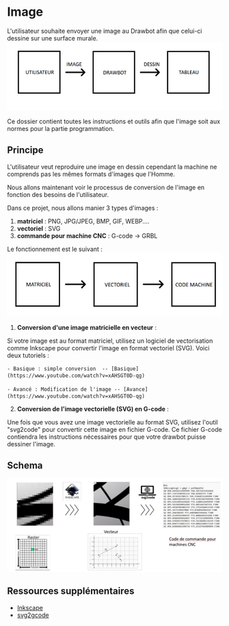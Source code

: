 # Image
L'utilisateur souhaite envoyer une image au Drawbot afin que celui-ci dessine sur une surface murale.
![info_image1](images/schema_image1.png)

Ce dossier contient toutes les instructions et outils afin que l'image soit aux normes pour la partie programmation.

## Principe

L'utilisateur veut reproduire une image en dessin cependant la machine ne comprends pas les mêmes formats d'images que l'Homme.

Nous allons maintenant voir le processus de conversion de l'image en fonction des besoins de l'utilisateur.

Dans ce projet, nous allons manier 3 types d'images : 

1. **matriciel** : PNG, JPG/JPEG, BMP, GIF, WEBP....
2. **vectoriel** : SVG
3. **commande pour machine CNC** : G-code -> GRBL

Le fonctionnement est le suivant :
![info_image1](images/schema_image3.png)



1. **Conversion d'une image matricielle en vecteur** :

Si votre image est au format matriciel, utilisez un logiciel de vectorisation comme Inkscape pour convertir l'image en format vectoriel (SVG).
Voici deux tutoriels :

    - Basique : simple conversion  -- [Basique](https://www.youtube.com/watch?v=xAHSGT0D-qg)
      
    - Avancé : Modification de l'image -- [Avance](https://www.youtube.com/watch?v=xAHSGT0D-qg)

2. **Conversion de l'image vectorielle (SVG) en G-code** :

Une fois que vous avez une image vectorielle au format SVG, utilisez l'outil "svg2code" pour convertir cette image en fichier G-code. Ce fichier G-code contiendra les instructions nécessaires pour que votre drawbot puisse dessiner l'image.

## Schema 

![info_image1](images/schema_image2.png)

## Ressources supplémentaires

- [Inkscape](https://inkscape.org/)
- [svg2gcode](https://sameer.github.io/svg2gcode/#close)
